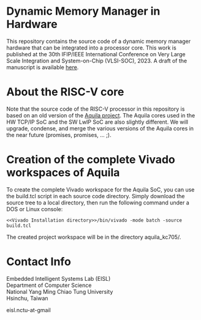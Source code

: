 # Dynamic Memory Manager in Hardware

This repository contains the source code of a dynamic memory manager hardware that can be integrated into a processor core. This work is published at the 30th IFIP/IEEE International Conference on Very Large Scale Integration and System-on-Chip (VLSI-SOC), 2023. A draft of the manuscript is available [here](docs/aquila-dmm.pdf).

# About the RISC-V core
Note that the source code of the RISC-V processor in this repository is based on an old version of the [Aquila project](https://github.com/eisl-nctu/aquila). The Aquila cores used in the HW TCP/IP SoC and the SW LwIP SoC are also slightly different.  We will upgrade, condense, and merge the various versions of the Aquila cores in the near future (promises, promises, ... ;).

# Creation of the complete Vivado workspaces of Aquila
To create the complete Vivado workspace for the Aquila SoC, you can use the build.tcl script in each source code directory. Simply download the source tree to a local directory, then run the following command under a DOS or Linux console:

```
<<Vivado Installation directory>>/bin/vivado -mode batch -source build.tcl
```

The created project workspace will be in the directory aquila_kc705/.

# Contact Info
Embedded Intelligent Systems Lab (EISL)  
Department of Computer Science  
National Yang Ming Chiao Tung University  
Hsinchu, Taiwan  

eisl.nctu-at-gmail
